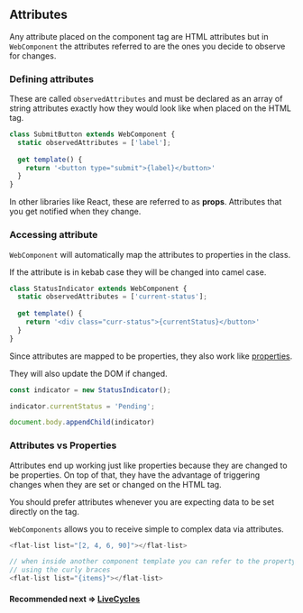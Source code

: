 ## Attributes
Any attribute placed on the component tag are HTML attributes but in `WebComponent` the attributes referred to are the
ones you decide to observe for changes.

### Defining attributes
These are called `observedAttributes` and must be declared as an array of string attributes exactly how they
would look like when placed on the HTML tag.

```js
class SubmitButton extends WebComponent {
  static observedAttributes = ['label'];
  
  get template() {
    return '<button type="submit">{label}</button>'
  }
}
```

In other libraries like React, these are referred to as **props**. Attributes that you get notified when they change.

### Accessing attribute
`WebComponent` will automatically map the attributes to properties in the class.

If the attribute is in kebab case they will be changed into camel case.

```js
class StatusIndicator extends WebComponent {
  static observedAttributes = ['current-status'];
  
  get template() {
    return '<div class="curr-status">{currentStatus}</button>'
  }
}
```

Since attributes are mapped to be properties, they also work like [properties](https://github.com/beforesemicolon/web-component/blob/master/doc/properties.md).

They will also update the DOM if changed.

```js
const indicator = new StatusIndicator();

indicator.currentStatus = 'Pending';

document.body.appendChild(indicator)
```

### Attributes vs Properties
Attributes end up working just like properties because they are changed to be properties. On top of that,
they have the advantage of triggering changes when they are set or changed on the HTML tag.

You should prefer attributes whenever you are expecting data to be set directly on the tag. 

`WebComponents` allows you to receive simple to complex data via attributes.

```js
<flat-list list="[2, 4, 6, 90]"></flat-list>

// when inside another component template you can refer to the property
// using the curly braces
<flat-list list="{items}"></flat-list>
```

#### Recommended next => [LiveCycles](https://github.com/beforesemicolon/web-component/blob/master/doc/livecycles.md)
